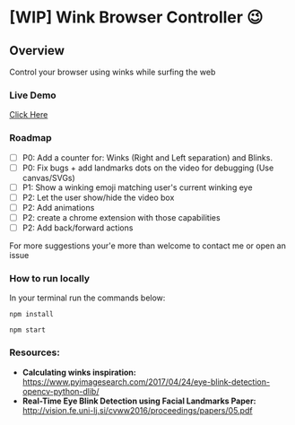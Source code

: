 # [WIP] Wink Browser Controller :wink:

## Overview
Control your browser using winks while surfing the web 

### Live Demo
[Click Here](https://wink-browser-controller.herokuapp.com)

### Roadmap
- [ ] P0: Add a counter for: Winks (Right and Left separation) and Blinks.
- [ ] P0: Fix bugs + add landmarks dots on the video for debugging (Use canvas/SVGs)
- [ ] P1: Show a winking emoji matching user's current winking eye
- [ ] P2: Let the user show/hide the video box
- [ ] P2: Add animations
- [ ] P2: create a chrome extension with those capabilities
- [ ] P2: Add back/forward actions

For more suggestions your'e more than welcome to contact me or open an issue

### How to run locally
In your terminal run the commands below:

`npm install`

`npm start`

### Resources:
- **Calculating winks inspiration:** https://www.pyimagesearch.com/2017/04/24/eye-blink-detection-opencv-python-dlib/
- **Real-Time Eye Blink Detection using Facial Landmarks Paper:** http://vision.fe.uni-lj.si/cvww2016/proceedings/papers/05.pdf

